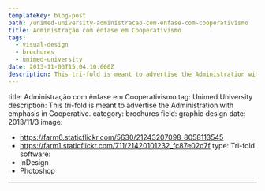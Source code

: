 ```yaml
---
templateKey: blog-post
path: /unimed-university-administracao-com-enfase-com-cooperativismo
title: Administração com ênfase em Cooperativismo
tags:
  - visual-design
  - brochures
  - unimed-university
date: 2013-11-03T15:04:10.000Z
description: This tri-fold is meant to advertise the Administration with emphasis in Cooperative.
---
```


title: Administração com ênfase em Cooperativismo
tag: Unimed University
description: This tri-fold is meant to advertise the Administration with emphasis in Cooperative.
category: brochures
field: graphic design
date: 2013/11/3
image:
- https://farm6.staticflickr.com/5630/21243207098_8058113545
- https://farm1.staticflickr.com/711/21420101232_fc87e02d7f
type: Tri-fold
software:
- InDesign
- Photoshop
---
